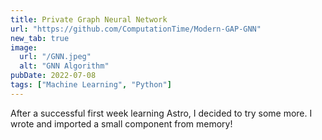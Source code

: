 ```yaml
---
title: Private Graph Neural Network
url: "https://github.com/ComputationTime/Modern-GAP-GNN"
new_tab: true
image:
  url: "/GNN.jpeg"
  alt: "GNN Algorithm"
pubDate: 2022-07-08
tags: ["Machine Learning", "Python"]
---
```


After a successful first week learning Astro, I decided to try some more. I wrote and imported a small component from memory!
